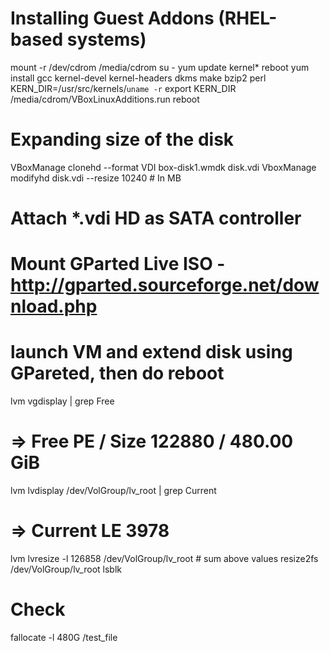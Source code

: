 # Installing Guest Addons (RHEL-based systems) 

  mount -r /dev/cdrom /media/cdrom
  su - 
  yum update kernel*
  reboot
  yum install gcc kernel-devel kernel-headers dkms make bzip2 perl
  KERN_DIR=/usr/src/kernels/`uname -r`
  export KERN_DIR
  /media/cdrom/VBoxLinuxAdditions.run
  reboot
  
# Expanding size of the disk

  VBoxManage clonehd --format VDI box-disk1.wmdk disk.vdi
  VboxManage modifyhd disk.vdi --resize 10240 # In MB
  # Attach *.vdi HD as SATA controller
  # Mount GParted Live ISO -http://gparted.sourceforge.net/download.php
  # launch VM and extend disk using GPareted, then do reboot
  lvm vgdisplay | grep Free
  # => Free  PE / Size       122880 / 480.00 GiB
  lvm lvdisplay /dev/VolGroup/lv_root | grep Current
  # => Current LE             3978
  lvm lvresize -l 126858 /dev/VolGroup/lv_root # sum above values
  resize2fs /dev/VolGroup/lv_root 
  lsblk
  # Check
  fallocate -l 480G /test_file
  
  
  
